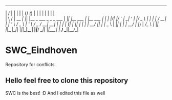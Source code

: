   __  __       _   _     _              _       _   _            _               _   
 |  \/  |     | | | |   (_)            (_)     | | | |          | |             | |  
 | \  / | __ _| |_| |__  _  ___ _   _   _ ___  | |_| |__   ___  | |__   ___  ___| |_ 
 | |\/| |/ _` | __| '_ \| |/ _ \ | | | | / __| | __| '_ \ / _ \ | '_ \ / _ \/ __| __|
 | |  | | (_| | |_| | | | |  __/ |_| | | \__ \ | |_| | | |  __/ | |_) |  __/\__ \ |_ 
 |_|  |_|\__,_|\__|_| |_|_|\___|\__,_| |_|___/  \__|_| |_|\___| |_.__/ \___||___/\__|
                                                                                     
                                                                                                                                                          
                                                                                                                                                            
 
# SWC_Eindhoven
Repository for conflicts

## Hello feel free to clone this repository
SWC is the best! :D
And I edited this file as well
